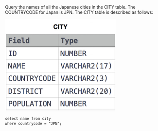 Query the names of all the Japanese cities in the CITY table. The COUNTRYCODE for Japan is JPN.
The CITY table is described as follows:


![img.png](img.png)


```roomsql
select name from city
where countrycode = "JPN";
```